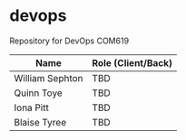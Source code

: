 # devops
Repository for DevOps COM619

| Name    | Role (Client/Back) |
| -------- | ------- |
| William Sephton  | TBD    |
| Quinn Toye | TBD     |
| Iona Pitt    | TBD    |
| Blaise Tyree    | TBD    |
